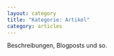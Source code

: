 ```yaml
---
layout: category
title: "Kategorie: Artikel"
category: articles
---
```


Beschreibungen, Blogposts und so.
